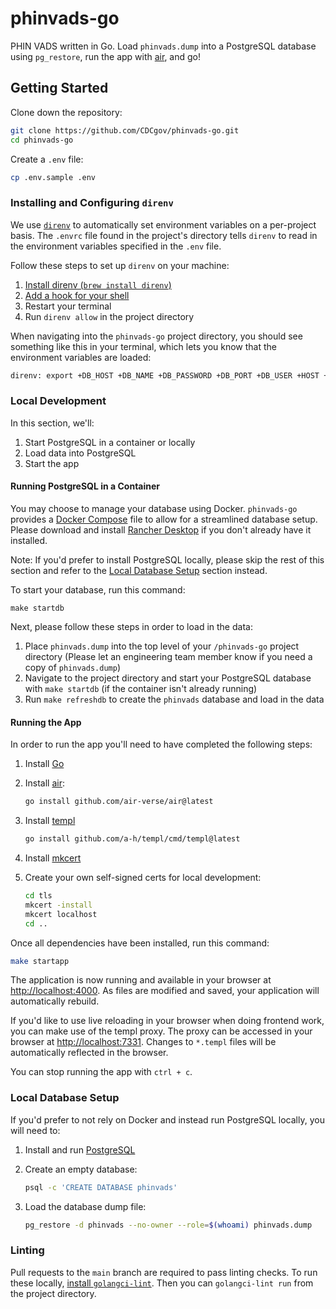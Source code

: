 # phinvads-go

PHIN VADS written in Go. Load `phinvads.dump` into a PostgreSQL database using `pg_restore`, run the app with [air](https://github.com/air-verse/air), and go!

## Getting Started

Clone down the repository:

```bash
git clone https://github.com/CDCgov/phinvads-go.git
cd phinvads-go
```

Create a `.env` file:

```bash
cp .env.sample .env
```

### Installing and Configuring `direnv`

We use [`direnv`](https://direnv.net/) to automatically set environment variables on a per-project basis. The `.envrc` file found in the project's directory tells `direnv` to read in the environment variables specified in the `.env` file.

Follow these steps to set up `direnv` on your machine:

1. [Install direnv (`brew install direnv`)](https://direnv.net/docs/installation.html)
2. [Add a hook for your shell](https://direnv.net/docs/hook.html)
3. Restart your terminal
4. Run `direnv allow` in the project directory

When navigating into the `phinvads-go` project directory, you should see something like this in your terminal, which lets you know that the environment variables are loaded:

```bash
direnv: export +DB_HOST +DB_NAME +DB_PASSWORD +DB_PORT +DB_USER +HOST +PORT
```

### Local Development

In this section, we'll:

1. Start PostgreSQL in a container or locally
2. Load data into PostgreSQL
3. Start the app

#### Running PostgreSQL in a Container

You may choose to manage your database using Docker. `phinvads-go` provides a [Docker Compose](https://docs.docker.com/compose/) file to allow for a streamlined database setup. Please download and install [Rancher Desktop](https://rancherdesktop.io/) if you don't already have it installed.

Note: If you'd prefer to install PostgreSQL locally, please skip the rest of this section and refer to the [Local Database Setup](#local-database-setup) section instead.

To start your database, run this command:

`make startdb`

Next, please follow these steps in order to load in the data:

1. Place `phinvads.dump` into the top level of your `/phinvads-go` project directory (Please let an engineering team member know if you need a copy of `phinvads.dump`)
2. Navigate to the project directory and start your PostgreSQL database with `make startdb` (if the container isn't already running)
3. Run `make refreshdb` to create the `phinvads` database and load in the data

#### Running the App

In order to run the app you'll need to have completed the following steps:

1. Install [Go](https://go.dev/doc/install)
1. Install [air](https://github.com/air-verse/air):

    ```bash
    go install github.com/air-verse/air@latest
    ```

1. Install [templ](https://github.com/a-h/templ)

    ```bash
    go install github.com/a-h/templ/cmd/templ@latest
    ```

1. Install [mkcert](https://github.com/FiloSottile/mkcert)
1. Create your own self-signed certs for local development:  

    ```bash
    cd tls
    mkcert -install
    mkcert localhost
    cd ..
    ```

Once all dependencies have been installed, run this command:

```bash
make startapp
```

The application is now running and available in your browser at [http://localhost:4000](http://localhost:4000/). As files are modified and saved, your application will automatically rebuild.

If you'd like to use live reloading in your browser when doing frontend work, you can make use of the templ proxy. The proxy can be accessed in your browser at [http://localhost:7331](http://localhost:7331). Changes to `*.templ` files will be automatically reflected in the browser.

You can stop running the app with `ctrl + c`.

### Local Database Setup

If you'd prefer to not rely on Docker and instead run PostgreSQL locally, you will need to:

1. Install and run [PostgreSQL](https://www.postgresql.org/download/)
1. Create an empty database:

    ```bash
    psql -c 'CREATE DATABASE phinvads'
    ```

1. Load the database dump file:

    ```bash
    pg_restore -d phinvads --no-owner --role=$(whoami) phinvads.dump
    ```
    
### Linting

Pull requests to the `main` branch are required to pass linting checks. To run these locally, [install `golangci-lint`](https://golangci-lint.run/welcome/install/#local-installation). Then you can `golangci-lint run` from the project directory.
